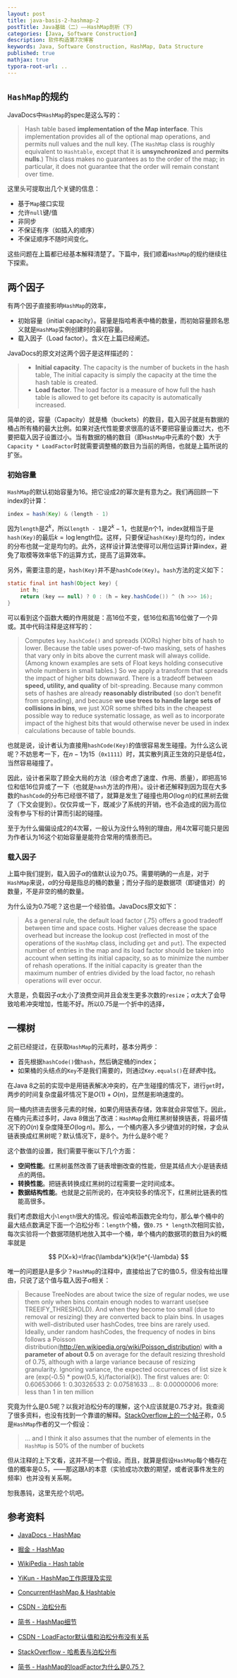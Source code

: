 ```yaml
---
layout: post
title: java-basis-2-hashmap-2
postTitle: Java基础（二）——HashMap剖析（下）
categories: [Java, Software Construction]
description: 软件构造第7次博客
keywords: Java, Software Construction, HashMap, Data Structure
published: true
mathjax: true
typora-root-url: ..
---
```


## `HashMap`的规约

JavaDocs中`HashMap`的spec是这么写的：

>Hash table based **implementation of the Map interface**. This implementation provides all of the optional map operations, and permits null values and the null key. (The `HashMap` class is roughly equivalent to `Hashtable`, except that it is **unsynchronized** and **permits nulls**.) This class makes no guarantees as to the order of the map; in particular, it does not guarantee that the order will remain constant over time.

这里头可提取出几个关键的信息：

- 基于`Map`接口实现
- 允许`null`键/值
- 非同步
- 不保证有序（如插入的顺序）
- 不保证顺序不随时间变化。

这些问题在上篇都已经基本解释清楚了。下篇中，我们顺着`HashMap`的规约继续往下探索。

## 两个因子

有两个因子直接影响`HashMap`的效率，

- 初始容量（initial capacity）。容量是指哈希表中桶的数量，而初始容量顾名思义就是`HashMap`实例创建时的最初容量。
- 载入因子（Load factor）。含义在上篇已经阐述。

JavaDocs的原文对这两个因子是这样描述的：

>- **Initial capacity**. The capacity is the number of buckets in the hash table, The initial capacity is simply the capacity at the time the hash table is created.
>- **Load factor**. The load factor is a measure of how full the hash table is allowed to get before its capacity is automatically increased.

简单的说，容量（Capacity）就是桶（buckets）的数目，载入因子就是有数据的桶占所有桶的最大比例。如果对迭代性能要求很高的话不要把容量设置过大，也不要把载入因子设置过小。当有数据的桶的数目（即`HashMap`中元素的个数）大于`Capacity * LoadFactor`时就需要调整桶的数目为当前的两倍，也就是上篇所说的扩张。

### 初始容量

`HashMap`的默认初始容量为16。把它设成2的幂次是有意为之。我们再回顾一下index的计算：

```java
index = hash(Key) & (length - 1)
```

因为`length`是$2^k$，所以`length - 1`是$2^k - 1$，也就是$n$个1，index就相当于是`hash(Key)`的最后$k = \log{\textrm{length}}$位。这样，只要保证`hash(Key)`是均匀的，index的分布也就一定是均匀的。此外，这样设计算法使得可以用位运算计算index，避免了取模等效率低下的运算方式，提高了运算效率。

另外，需要注意的是，`hash(Key)`并不是`hashCode(Key)`。`hash`方法的定义如下：

```java
static final int hash(Object key) {
    int h;
    return (key == null) ? 0 : (h = key.hashCode()) ^ (h >>> 16);
}
```

可以看到这个函数大概的作用就是：高16位不变，低16位和高16位做了一个异或。其中代码注释是这样写的：

>Computes `key.hashCode()` and spreads (XORs) higher bits of hash to lower. Because the table uses power-of-two masking, sets of hashes that vary only in bits above the current mask will always collide. (Among known examples are sets of Float keys holding consecutive whole numbers in small tables.) So we apply a transform that spreads the impact of higher bits downward. There is a tradeoff between **speed, utility, and quality** of bit-spreading. Because many common sets of hashes are already **reasonably distributed** (so don’t benefit from spreading), and because **we use trees to handle large sets of collisions in bins**, we just XOR some shifted bits in the cheapest possible way to reduce systematic lossage, as well as to incorporate impact of the highest bits that would otherwise never be used in index calculations because of table bounds.

也就是说，设计者认为直接用`hashCode(Key)`的值很容易发生碰撞。为什么这么说呢？不妨思考一下，在$n - 1$为15（`0x1111`）时，其实散列真正生效的只是低4位，当然容易碰撞了。

因此，设计者采取了顾全大局的方法（综合考虑了速度、作用、质量），即把高16位和低16位异或了一下（也就是`hash`方法的作用）。设计者还解释到因为现在大多数的`hashCode`的分布已经很不错了，就算是发生了碰撞也用$O(\log{n})$的红黑树去做了（下文会提到）。仅仅异或一下，既减少了系统的开销，也不会造成的因为高位没有参与下标的计算而引起的碰撞。

至于为什么偏偏设成2的4次幂，一般认为没什么特别的理由，用4次幂可能只是因为作者认为16这个初始容量是能符合常用的情景而已。

### 载入因子

上篇中我们提到，载入因子$\alpha$的值默认设为0.75。需要明确的一点是，对于`HashMap`来说，$\alpha$的分母是指总的桶的数量；而分子指的是数据项（即键值对）的数量，不是非空的桶的数量。

为什么设为0.75呢？这也是一个经验值。JavaDocs原文如下：

>As a general rule, the default load factor (.75) offers a good tradeoff between time and space costs.  Higher values decrease the space overhead but increase the lookup cost (reflected in most of the operations of the `HashMap` class, including `get` and `put`).  The expected number of entries in the map and its load factor should be taken into account when setting its initial capacity, so as to minimize the number of rehash operations.  If the initial capacity is greater than the maximum number of entries divided by the load factor, no rehash operations will ever occur.

大意是，负载因子$\alpha$太小了浪费空间并且会发生更多次数的`resize`；$\alpha$太大了会导致哈希冲突增加，性能不好。所以0.75是一个折中的选择，

## 一棵树

之前已经提过，在获取`HashMap`的元素时，基本分两步：

- 首先根据`hashCode()`做`hash`，然后确定桶的index；
- 如果桶的头结点的`Key`不是我们需要的，则通过`Key.equals()`在*链表*中找。

在Java 8之前的实现中是用链表解决冲突的，在产生碰撞的情况下，进行`get`时，两步的时间复杂度最坏情况下是$O(1)+O(n)$，显然是影响速度的。

同一桶内挤进去很多元素的时候，如果仍用链表存储，效率就会非常低下。因此，在桶内元素过多时，Java 8做出了改进：`HashMap`会用红黑树替换链表，将最坏情况下的$O(n)$复杂度降至$O(\log{n})$。那么，一个桶内塞入多少键值对的时候，才会从链表换成红黑树呢？默认情况下，是8个。为什么是8个呢？

这个数值的设置，我们需要平衡以下几个方面：

- **空间性能**。红黑树虽然改善了链表增删改查的性能，但是其结点大小是链表结点的两倍。
- **转换性能**。把链表转换成红黑树的过程需要一定时间成本。
- **数据结构性能**。也就是之前所说的，在冲突较多的情况下，红黑树比链表的性能高很多。

我们考虑数组大小`length`很大的情况。假设哈希函数完全均匀，那么单个桶中的最大结点数满足下面一个泊松分布：`length`个桶，做`0.75 * length`次相同实验，每次实验将一个数据项随机地放入其中一个桶，单个桶内的数据项的数目为$k$的概率就是


$$
P(X=k)=\frac{\lambda^k}{k!}e^{-\lambda}
$$


唯一的问题是$\lambda$是多少？`HashMap`的注释中，直接给出了它的值0.5，但没有给出理由，只说了这个值与载入因子$\alpha$相关：

>Because TreeNodes are about twice the size of regular nodes, we use them only when bins contain enough nodes to warrant use(see TREEIFY_THRESHOLD). And when they become too small (due to removal or resizing) they are converted back to plain bins. In usages with well-distributed user hashCodes, tree bins are rarely used. Ideally, under random hashCodes, the frequency of nodes in bins follows a Poisson distribution(http://en.wikipedia.org/wiki/Poisson_distribution) **with a parameter of about 0.5** on average for the default resizing threshold of 0.75, although with a large variance because of resizing granularity. Ignoring variance, the expected occurrences of list size k are (exp(-0.5) * pow(0.5, k)/factorial(k)). The first values are:
>0: 0.60653066
>1: 0.30326533
>2: 0.07581633
...
>8: 0.00000006
>more: less than 1 in ten million

究竟为什么是0.5呢？以我对泊松分布的理解，这个$\lambda$应该就是0.75才对。我查阅了很多资料，也没有找到一个靠谱的解释。[StackOverflow上的一个帖子](https://stackoverflow.com/questions/20448477/cant-understand-poisson-part-of-hash-tables-from-sun-documentation)称，0.5是`HashMap`作者的又一个假设：

> ... and I think it also assumes that the number of elements in the `HashMap` is 50% of the number of buckets

但从注释的上下文看，这并不是一个假设。而且，就算是假设`HashMap`每个桶存在值的概率是0.5，——那这跟$\lambda$的本意（实验成功次数的期望，或者说事件发生的频率）也并没有关系啊。

恕我愚钝，这里先挖个坑吧。

## 参考资料

- [JavaDocs - HashMap](https://docs.oracle.com/javase/8/docs/api/java/util/HashMap.html)

- [掘金 - HashMap](https://juejin.im/post/5dee6f54f265da33ba5a79c8)

- [WikiPedia - Hash table](https://en.wikipedia.org/wiki/Hash_table)

- [YiKun - HashMap工作原理及实现](https://yikun.github.io/2015/04/01/Java-HashMap%E5%B7%A5%E4%BD%9C%E5%8E%9F%E7%90%86%E5%8F%8A%E5%AE%9E%E7%8E%B0/)

- [ConcurrentHashMap & Hashtable](https://mp.weixin.qq.com/s/AixdbEiXf3KfE724kg2YIw)

- [CSDN - 泊松分布](https://blog.csdn.net/ccnt_2012/article/details/81114920)

- [简书 - HashMap细节](https://www.jianshu.com/p/9ad7a192fd7a)

- [CSDN - LoadFactor默认值和泊松分布没有关系](https://blog.csdn.net/reliveIT/article/details/82960063)

- [StackOverflow - 哈希表与泊松分布](https://stackoverflow.com/questions/20448477/cant-understand-poisson-part-of-hash-tables-from-sun-documentation)

- [简书 - HashMap的loadFactor为什么是0.75？](https://www.jianshu.com/p/64f6de3ffcc1)
